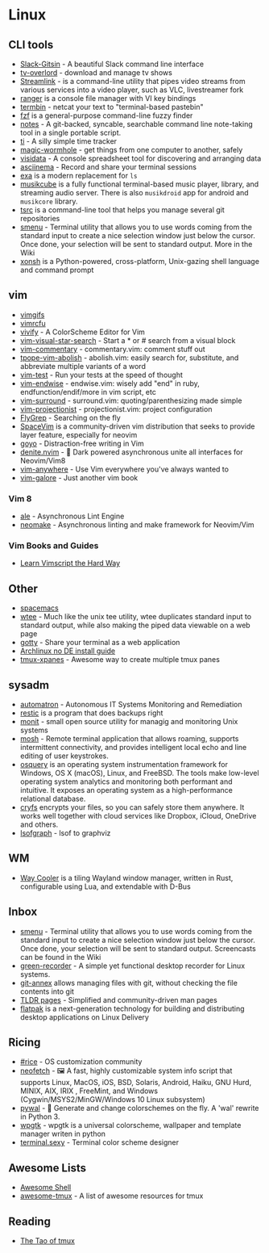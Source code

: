 # Linux

## CLI tools

* [Slack-Gitsin](https://github.com/yasintoy/Slack-Gitsin) - A beautiful Slack command line interface
* [tv-overlord](https://github.com/8cylinder/tv-overlord) - download and manage tv shows
* [Streamlink](https://streamlink.github.io/) - is a command-line utility that pipes video streams from various services into a video player, such as VLC, livestreamer fork
* [ranger](http://ranger.nongnu.org/) is a console file manager with VI key bindings
* [termbin](http://termbin.com/) - netcat your text to "terminal-based pastebin"
* [fzf](https://github.com/junegunn/fzf) is a general-purpose command-line fuzzy finder
* [notes](https://github.com/alphabetum/notes) - A git-backed, syncable, searchable command line note-taking tool in a single portable script.
* [ti](http://ti.sharats.me/) - A silly simple time tracker
* [magic-wormhole](https://github.com/warner/magic-wormhole) - get things from one computer to another, safely
* [visidata](https://github.com/saulpw/visidata) - A console spreadsheet tool for discovering and arranging data
* [asciinema](https://asciinema.org) - Record and share your terminal sessions
* [exa](https://the.exa.website/) is a modern replacement for `ls`
* [musikcube](https://musikcube.com) is a fully functional terminal-based music player, library, and streaming audio server. There is also `musikdroid` app for android and `musikcore` library.
* [tsrc](https://tankerapp.github.io/tsrc/) is a command-line tool that helps you manage several git repositories
* [smenu](https://github.com/p-gen/smenu) - Terminal utility that allows you to use words coming from the standard input to create a nice selection window just below the cursor.  Once done, your selection will be sent to standard output. More in the Wiki
* [xonsh](https://xon.sh) is a Python-powered, cross-platform, Unix-gazing shell language and command prompt


## vim

* [vimgifs](https://vimgifs.com/)
* [vimrcfu](http://vimrcfu.com/)
* [vivify](http://bytefluent.com/devify/) - A ColorScheme Editor for Vim
* [vim-visual-star-search](https://github.com/nelstrom/vim-visual-star-search) - Start a * or # search from a visual block
* [vim-commentary](https://github.com/tpope/vim-commentary) - commentary.vim: comment stuff out
* [tpope-vim-abolish](https://github.com/tpope/tpope-vim-abolish) - abolish.vim: easily search for, substitute, and abbreviate multiple variants of a word
* [vim-test](https://github.com/janko-m/vim-test) - Run your tests at the speed of thought
* [vim-endwise](https://github.com/tpope/vim-endwise) - endwise.vim: wisely add "end" in ruby, endfunction/endif/more in vim script, etc
* [vim-surround](https://github.com/tpope/vim-surround) - surround.vim: quoting/parenthesizing made simple
* [vim-projectionist](https://github.com/tpope/vim-projectionist) - projectionist.vim: project configuration
* [FlyGrep](https://github.com/wsdjeg/FlyGrep.vim) - Searching on the fly
* [SpaceVim](https://spacevim.org/) is a community-driven vim distribution that seeks to provide layer feature, especially for neovim
* [goyo](https://github.com/junegunn/goyo.vim) - Distraction-free writing in Vim
* [denite.nvim](https://github.com/Shougo/denite.nvim) - :dragon: Dark powered asynchronous unite all interfaces for Neovim/Vim8
* [vim-anywhere](https://github.com/cknadler/vim-anywhere) - Use Vim everywhere you've always wanted to
* [vim-galore](https://github.com/mhinz/vim-galore) - Just another vim book

### Vim 8

* [ale](https://github.com/w0rp/ale) - Asynchronous Lint Engine
* [neomake](https://github.com/neomake/neomake) - Asynchronous linting and make framework for Neovim/Vim

### Vim Books and Guides

* [Learn Vimscript the Hard Way](http://learnvimscriptthehardway.stevelosh.com/)

## Other

* [spacemacs](http://spacemacs.org/) 
* [wtee](http://wtee.readthedocs.io/en/latest/) - Much like the unix tee utility, wtee duplicates standard input to standard output, while also making the piped data viewable on a web page
* [gotty](https://github.com/yudai/gotty) - Share your terminal as a web application
* [Archlinux no DE install guide](http://nicholasglazer.github.io/arch-cheat-sheet/)
* [tmux-xpanes](https://github.com/greymd/tmux-xpanes) - Awesome way to create multiple tmux panes


## sysadm

* [automatron](https://github.com/madflojo/automatron) - Autonomous IT Systems Monitoring and Remediation
* [restic](https://restic.github.io/) is a program that does backups right
* [monit](https://mmonit.com/monit) - small open source utility for managig and monitoring Unix systems
* [mosh](https://mosh.org/) - Remote terminal application that allows roaming, supports intermittent connectivity, and provides intelligent local echo and line editing of user keystrokes.
* [osquery](https://osquery.readthedocs.io/en/stable/) is an operating system instrumentation framework for Windows, OS X (macOS), Linux, and FreeBSD. The tools make low-level operating system analytics and monitoring both performant and intuitive. It exposes an operating system as a high-performance relational database. 
* [cryfs](http://www.cryfs.org/) encrypts your files, so you can safely store them anywhere. It works well together with cloud services like Dropbox, iCloud, OneDrive and others.
* [lsofgraph](https://github.com/zevv/lsofgraph) - lsof to graphviz

## WM

* [Way Cooler](http://way-cooler.org/) is a tiling Wayland window manager, written in Rust, configurable using Lua, and extendable with D-Bus

## Inbox

* [smenu](https://github.com/p-gen/smenu) - Terminal utility that allows you to use words coming from the standard input to create a nice selection window just below the cursor.  Once done, your selection will be sent to standard output. Screencasts can be found in the Wiki
* [green-recorder](https://github.com/green-project/green-recorder) - A simple yet functional desktop recorder for Linux systems.
* [git-annex](https://git-annex.branchable.com/) allows managing files with git, without checking the file contents into git
* [TLDR pages](http://tldr.sh/) - Simplified and community-driven man pages
* [flatpak](https://flatpak.org/) is a next-generation technology for building and distributing desktop applications on Linux
Delivery


## Ricing

* [#rice](https://rizonrice.github.io/) - OS customization community
* [neofetch](https://github.com/dylanaraps/neofetch) - 🖼️ A fast, highly customizable system info script that supports Linux, MacOS, iOS, BSD, Solaris, Android, Haiku, GNU Hurd, MINIX, AIX, IRIX , FreeMint, and Windows (Cygwin/MSYS2/MinGW/Windows 10 Linux subsystem)
* [pywal](https://github.com/dylanaraps/pywal) - 🎨 Generate and change colorschemes on the fly. A 'wal' rewrite in Python 3.
* [wpgtk](https://github.com/deviantfero/wpgtk) - wpgtk is a universal colorscheme, wallpaper and template manager writen in python
* [terminal.sexy](http://terminal.sexy) - Terminal color scheme designer

## Awesome Lists

* [Awesome Shell](https://github.com/alebcay/awesome-shell)
* [awesome-tmux](https://github.com/rothgar/awesome-tmux) - A list of awesome resources for tmux

## Reading

* [The Tao of tmux](https://leanpub.com/the-tao-of-tmux/read)
